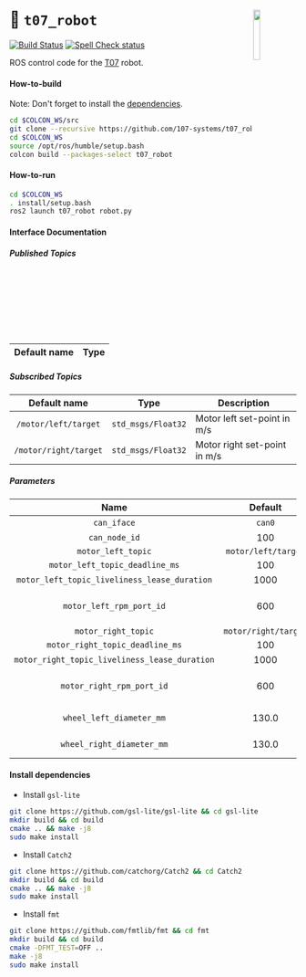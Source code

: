 <a href="https://107-systems.org/"><img align="right" src="https://raw.githubusercontent.com/107-systems/.github/main/logo/107-systems.png" width="15%"></a>
:floppy_disk: `t07_robot`
=========================
[![Build Status](https://github.com/107-systems/t07_robot/actions/workflows/ros2.yml/badge.svg)](https://github.com/107-systems/t07_robot/actions/workflows/ros2.yml)
[![Spell Check status](https://github.com/107-systems/t07_robot/actions/workflows/spell-check.yml/badge.svg)](https://github.com/107-systems/t07_robot/actions/workflows/spell-check.yml)

ROS control code for the [T07](https://github.com/107-systems/T07) robot.

#### How-to-build
Note: Don't forget to install the [dependencies](https://github.com/107-systems/t07_robot#install-dependencies).
```bash
cd $COLCON_WS/src
git clone --recursive https://github.com/107-systems/t07_robot
cd $COLCON_WS
source /opt/ros/humble/setup.bash
colcon build --packages-select t07_robot
```

#### How-to-run
```bash
cd $COLCON_WS
. install/setup.bash
ros2 launch t07_robot robot.py
```

#### Interface Documentation
##### Published Topics
| Default name |                                      Type                                      |
|:------------:|:------------------------------------------------------------------------------:|

##### Subscribed Topics
|     Default name      |        Type         | Description                  |
|:---------------------:|:-------------------:|------------------------------|
| `/motor/left/target`  | `std_msgs/Float32`  | Motor left set-point in m/s  | 
| `/motor/right/target` | `std_msgs/Float32`  | Motor right set-point in m/s |

##### Parameters
|                     Name                      |       Default        | Description                                                            |
|:---------------------------------------------:|:--------------------:|------------------------------------------------------------------------|
|                  `can_iface`                  |        `can0`        | Network name of CAN bus.                                               |
|                 `can_node_id`                 |         100          | Cyphal/CAN node id.                                                    |
|              `motor_left_topic`               | `motor/left/target`  |                                                                        |
|        `motor_left_topic_deadline_ms`         |         100          |                                                                        |
| `motor_left_topic_liveliness_lease_duration`  |         1000         |                                                                        | 
|           `motor_left_rpm_port_id`            |         600          | Cyphal port ID for CyphalRobotController/CAN motor left RPM messages.  |
|              `motor_right_topic`              | `motor/right/target` |                                                                        |
|        `motor_right_topic_deadline_ms`        |         100          |                                                                        |
| `motor_right_topic_liveliness_lease_duration` |         1000         |                                                                        | 
|           `motor_right_rpm_port_id`           |         600          | Cyphal port ID for CyphalRobotController/CAN motor right RPM messages. |
|           `wheel_left_diameter_mm`            |        130.0         | Diameter of the left wheel in in mm                                    |
|           `wheel_right_diameter_mm`           |        130.0         | Diameter of the right wheel in in mm                                   |

#### Install dependencies
* Install `gsl-lite`
```bash
git clone https://github.com/gsl-lite/gsl-lite && cd gsl-lite
mkdir build && cd build
cmake .. && make -j8
sudo make install
```
* Install `Catch2`
```bash
git clone https://github.com/catchorg/Catch2 && cd Catch2
mkdir build && cd build
cmake .. && make -j8
sudo make install
```
* Install `fmt`
```bash
git clone https://github.com/fmtlib/fmt && cd fmt
mkdir build && cd build
cmake -DFMT_TEST=OFF ..
make -j8
sudo make install
```
